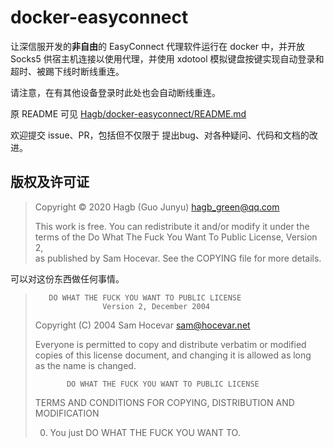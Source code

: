 # docker-easyconnect

让深信服开发的**非自由**的 EasyConnect 代理软件运行在 docker 中，并开放 Socks5 供宿主机连接以使用代理，并使用 xdotool 模拟键盘按键实现自动登录和超时、被踢下线时断线重连。

请注意，在有其他设备登录时此处也会自动断线重连。

原 README 可见 [Hagb/docker-easyconnect/README.md](https://github.com/Swung0x48/docker-easyconnect/blob/master/README.md)

欢迎提交 issue、PR，包括但不仅限于 提出bug、对各种疑问、代码和文档的改进。



## 版权及许可证

> Copyright © 2020 Hagb (Guo Junyu) <hagb_green@qq.com>  
>
> This work is free. You can redistribute it and/or modify it under the  
> terms of the Do What The Fuck You Want To Public License, Version 2,  
> as published by Sam Hocevar. See the COPYING file for more details. 

可以对这份东西做任何事情。

>        DO WHAT THE FUCK YOU WANT TO PUBLIC LICENSE  
>                    Version 2, December 2004  
>
> Copyright (C) 2004 Sam Hocevar <sam@hocevar.net>  
>
> Everyone is permitted to copy and distribute verbatim or modified  
> copies of this license document, and changing it is allowed as long  
> as the name is changed.  
>  
>            DO WHAT THE FUCK YOU WANT TO PUBLIC LICENSE  
>   TERMS AND CONDITIONS FOR COPYING, DISTRIBUTION AND MODIFICATION  
>  
>  0. You just DO WHAT THE FUCK YOU WANT TO. 
